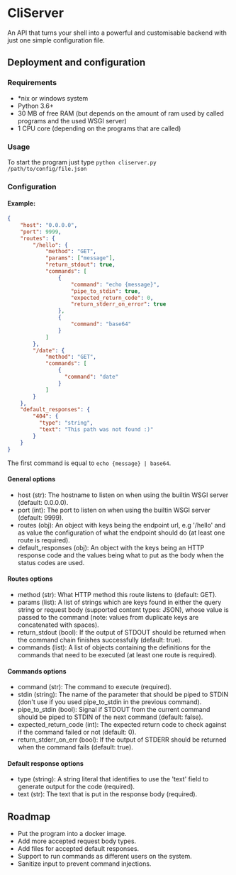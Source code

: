 # CliServer
An API that turns your shell into a powerful and customisable backend with just one simple configuration file.

## Deployment and configuration
### Requirements

- *nix or windows system
- Python 3.6+ 
- 30 MB of free RAM (but depends on the amount of ram used by called programs and the used WSGI server)
- 1 CPU core (depending on the programs that are called)

### Usage
To start the program just type `python cliserver.py /path/to/config/file.json`

### Configuration

#### Example:
```json
{
    "host": "0.0.0.0",
    "port": 9999,
    "routes": {
        "/hello": {
            "method": "GET",
            "params": ["message"],
            "return_stdout": true,
            "commands": [
                {
                    "command": "echo {message}",
                    "pipe_to_stdin": true,
                    "expected_return_code": 0,
                    "return_stderr_on_error": true
                },
                {
                    "command": "base64"
                }
            ]
        },
        "/date": {
            "method": "GET",
            "commands": [
                {
                  "command": "date"
                }
            ]
        }
    },
    "default_responses": {
        "404": {
          "type": "string",
          "text": "This path was not found :)"
        }
    }
}
```
The first command is equal to `echo {message} | base64`.

#### General options  

- host (str): The hostname to listen on when using the builtin WSGI server (default: 0.0.0.0).
- port (int): The port to listen on when using the builtin WSGI server (default: 9999).
- routes (obj): An object with keys being the endpoint url, e.g '/hello' and as value the configuration of what the endpoint should do (at least one route is required).
- default_responses (obj): An object with the keys being an HTTP response code and the values being what to put as the body when the status codes are used.

#### Routes options

- method (str): What HTTP method this route listens to (default: GET).
- params (list): A list of strings which are keys found in either the query string or request body (supported content types: JSON), whose value is passed to the command (note: values from duplicate keys are concatenated with spaces).
- return_stdout (bool): If the output of STDOUT should be returned when the command chain finishes successfully (default: true).
- commands (list): A list of objects containing the definitions for the commands that need to be executed (at least one route is required).

#### Commands options

- command (str): The command to execute (required).
- stdin (string): The name of the parameter that should be piped to STDIN (don't use if you used pipe_to_stdin in the previous command).
- pipe_to_stdin (bool): Signal if STDOUT from the current command should be piped to STDIN of the next command (default: false).
- expected_return_code (int): The expected return code to check against if the command failed or not (default: 0).
- return_stderr_on_err (bool): If the output of STDERR should be returned when the command fails (default: true).

#### Default response options

- type (string): A string literal that identifies to use the 'text' field to generate output for the code (required).
- text (str): The text that is put in the response body (required).

## Roadmap

- Put the program into a docker image.
- Add more accepted request body types.
- Add files for accepted default responses.
- Support to run commands as different users on the system.
- Sanitize input to prevent command injections.